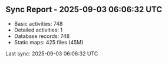 ## Sync Report - 2025-09-03 06:06:32 UTC

- Basic activities: 748
- Detailed activities: 1
- Database records: 748
- Static maps: 425 files (45M)

Last sync: 2025-09-03 06:06:32 UTC
